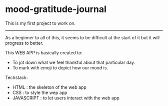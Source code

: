 # mood-gratitude-journal
This is my first project to work on.<hr>
As a beginner to all of this, it seems to be difficult at the start of it but it will progress to better.

This WEB APP is basically created to:
- To jot down what we feel thankful about that particular day.
- To mark with emoji to depict how our mood is.

Techstack:
- HTML : the skeleton of the web app
- CSS : to style the wep app
- JAVASCRIPT : to let users interact with the web app





